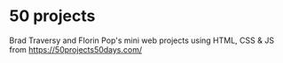 # 50 projects
Brad Traversy and Florin Pop's mini web projects using HTML, CSS & JS from https://50projects50days.com/
